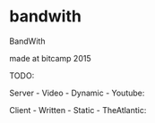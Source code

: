 # bandwith
BandWith

made at bitcamp 2015

TODO:

Server - Video - Dynamic - Youtube:



Client - Written - Static - TheAtlantic:



